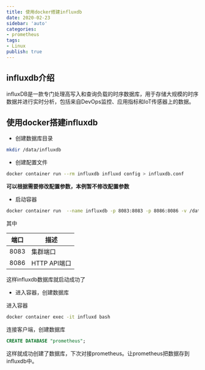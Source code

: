 ```yaml
---
title: 使用docker搭建influxdb
date: 2020-02-23
sidebar: 'auto'
categories:
- prometheus
tags:
- Linux
publish: true
---
```


## influxdb介绍

influxDB是一款专门处理高写入和查询负载的时序数据库，用于存储大规模的时序数据并进行实时分析，包括来自DevOps监控、应用指标和IoT传感器上的数据。

## 使用docker搭建influxdb

* 创建数据库目录

```bash
mkdir /data/influxdb
```

+ 创建配置文件

```bash
docker container run --rm influxdb influxd config > influxdb.conf
```

**可以根据需要修改配置参数，本例暂不修改配置参数**

+ 启动容器

```bash
docker container run  --name influxdb -p 8083:8083 -p 8086:8086 -v /data/influxdb/:/var/lib/influxdb -v /etc/localtime:/etc/localtime -v $PWD/influxdb.conf:/etc/influxdb/influxdb.conf:ro -d influxdb
```

其中

|端口|描述|
|---|----|
|8083|集群端口|
|8086|HTTP API端口|

这样influxdb数据库就启动成功了

+ 进入容器，创建数据库

进入容器

```bash
docker container exec -it influxd bash
```

连接客户端，创建数据库

```sql
CREATE DATABASE "prometheus";
```

这样就成功创建了数据库，下次对接prometheus。让prometheus把数据存到influxdb中。
